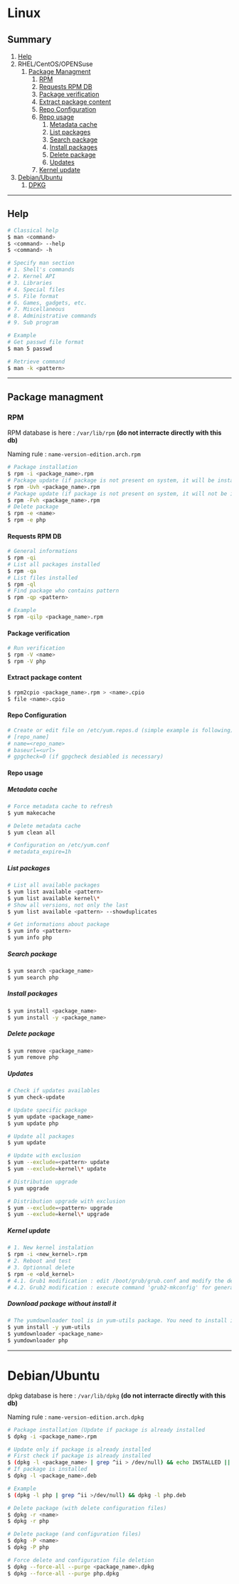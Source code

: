 # Linux

## Summary

1. [Help](https://github.com/NG3IT/Linux-cli/edit/main/Linux-cli.md#help)
2. RHEL/CentOS/OPENSuse
    1. [Package Managment](https://github.com/NG3IT/Linux-cli/edit/main/Linux-cli.md#package-managment)
        1. [RPM]()
        2. [Requests RPM DB]()
        3. [Package verification]()
        4. [Extract package content]()
        5. [Repo Configuration]()
        6. [Repo usage]()
            1. [Metadata cache]()
            2. [List packages]()
            3. [Search package]()
            4. [Install packages]() 
            5. [Delete package]()
            6. [Updates]()
        7. [Kernel update]()
3. [Debian/Ubuntu]()
    1. [DPKG]()

---

## Help

```bash
# Classical help
$ man <command>
$ <command> --help
$ <command> -h
```

```bash
# Specify man section
# 1. Shell's commands
# 2. Kernel API
# 3. Libraries
# 4. Special files
# 5. File format
# 6. Games, gadgets, etc.
# 7. Miscellaneous
# 8. Administrative commands
# 9. Sub program

# Example
# Get passwd file format
$ man 5 passwd 
```

```bash
# Retrieve command
$ man -k <pattern>
```

---

## Package managment

### RPM

RPM database is here : ```/var/lib/rpm``` **(do not interracte directly with this db)**

Naming rule : ```name-version-edition.arch.rpm```

```bash
# Package installation
$ rpm -i <package_name>.rpm
# Package update (if package is not present on system, it will be installed)
$ rpm -Uvh <package_name>.rpm
# Package update (if package is not present on system, it will not be installed)
$ rpm -Fvh <package_name>.rpm
# Delete package
$ rpm -e <name>
$ rpm -e php
```

#### Requests RPM DB

```bash
# General informations
$ rpm -qi
# List all packages installed
$ rpm -qa
# List files installed
$ rpm -ql
# Find package who contains pattern
$ rpm -qp <pattern>

# Example
$ rpm -qilp <package_name>.rpm
```

#### Package verification

```bash
# Run verification
$ rpm -V <name>
$ rpm -V php
```

#### Extract package content

```bash
$ rpm2cpio <package_name>.rpm > <name>.cpio
$ file <name>.cpio
```

#### Repo Configuration

```bash
# Create or edit file on /etc/yum.repos.d (simple example is following)
# [repo_name]
# name=<repo_name>
# baseurl=<url>
# gpgcheck=0 (if gpgcheck desiabled is necessary)
```

#### Repo usage

##### Metadata cache

```bash
# Force metadata cache to refresh
$ yum makecache

# Delete metadata cache 
$ yum clean all

# Configuration on /etc/yum.conf
# metadata_expire=1h
```

##### List packages

```bash
# List all available packages
$ yum list available <pattern>
$ yum list available kernel\*
# Show all versions, not only the last
$ yum list available <pattern> --showduplicates

# Get informations about package
$ yum info <pattern>
$ yum info php
```

##### Search package

```bash
$ yum search <package_name>
$ yum search php
```

##### Install packages

```bash
$ yum install <package_name>
$ yum install -y <package_name>
```

##### Delete package

```bash
$ yum remove <package_name>
$ yum remove php
```

##### Updates

```bash
# Check if updates availables
$ yum check-update

# Update specific package
$ yum update <package_name>
$ yum update php

# Update all packages
$ yum update

# Update with exclusion
$ yum --exclude=<pattern> update
$ yum --exclude=kernel\* update

# Distribution upgrade
$ yum upgrade

# Distribution upgrade with exclusion
$ yum --exclude=<pattern> upgrade
$ yum --exclude=kernel\* upgrade
```

##### Kernel update

```bash
# 1. New kernel instalation
$ rpm -i <new_kernel>.rpm
# 2. Reboot and test
# 3. Optionnal delete
$ rpm -e <old_kernel>
# 4.1. Grub1 modification : edit /boot/grub/grub.conf and modify the default line
# 4.2. Grub2 modification : execute command 'grub2-mkconfig' for generate new /boot/grub2/grub.cfg file
```

 ##### Download package without install it

```bash
# The yumdownloader tool is in yum-utils package. You need to install it before
$ yum install -y yum-utils
$ yumdownloader <package_name>
$ yumdownloader php
```

---

# Debian/Ubuntu

dpkg database is here : ```/var/lib/dpkg``` **(do not interracte directly with this db)**

Naming rule : ```name-version-edition.arch.dpkg```

```bash
# Package installation (Update if package is already installed
$ dpkg -i <package_name>.rpm

# Update only if package is already installed
# First check if package is already installed
$ (dpkg -l <package_name> | grep ^ii > /dev/null) && echo INSTALLED || echo NOTINSTALLED
# If package is installed
$ dpkg -l <package_name>.deb

# Example
$ (dpkg -l php | grep ^ii >/dev/null) && dpkg -l php.deb

# Delete package (with delete configuration files)
$ dpkg -r <name>
$ dpkg -r php

# Delete package (and configuration files)
$ dpkg -P <name>
$ dpkg -P php

# Force delete and configuration file deletion
$ dpkg --force-all --purge <package_name>.dpkg
$ dpkg --force-all --purge php.dpkg
```
